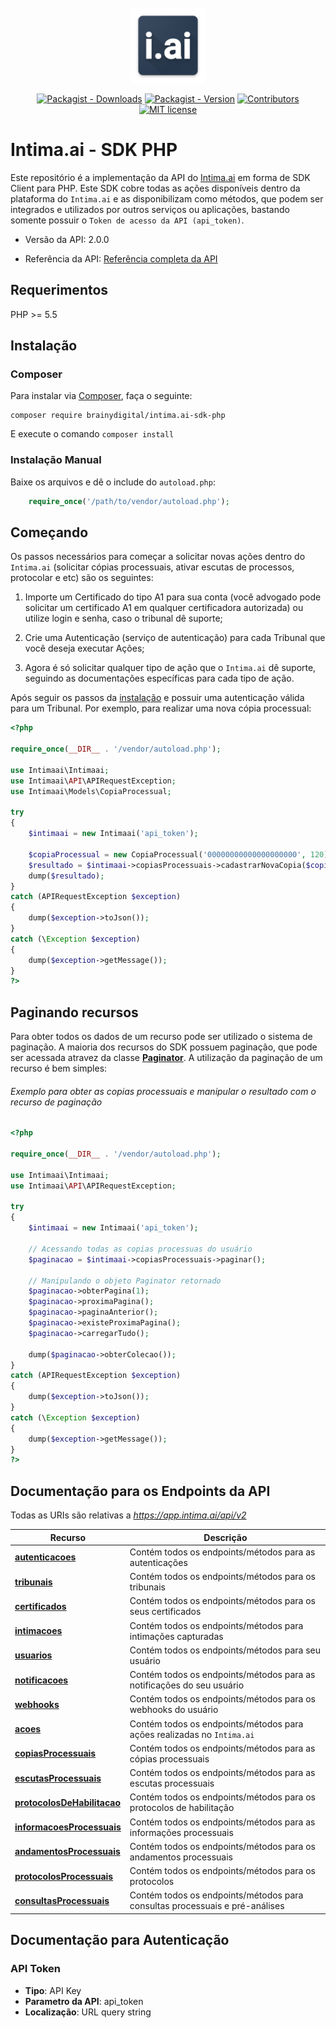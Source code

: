 <br />
<div align="center">
  <a href="#">
    <img src="https://raw.githubusercontent.com/brainydigital/intima.ai-sdk-php/master/docs/images/logo.png" alt="Logo" width="120" height="120">
  </a>
  
  [![Packagist - Downloads](https://img.shields.io/packagist/dt/brainydigital/intima.ai-sdk-php.svg?style=flat&color=97ca00)](https://packagist.org/packages/brainydigital/intima.ai-sdk-php "View this project on packagist")
  [![Packagist - Version](https://img.shields.io/packagist/v/brainydigital/intima.ai-sdk-php.svg?style=flat&color=blue)](https://packagist.org/packages/brainydigital/intima.ai-sdk-php "View this project on packagist")
  [![Contributors](https://img.shields.io/badge/contributors-2-yellow.svg)](https://github.com/brainydigital/intima.ai-sdk-php/graphs/contributors)
  [![MIT license](https://img.shields.io/badge/license-MIT-brightgreen.svg)](https://opensource.org/licenses/MIT)
</div>

# **Intima.ai - SDK PHP**

Este repositório é a implementação da API do [Intima.ai](https://app.intima.ai) em forma de SDK Client para PHP. Este SDK cobre todas as ações disponíveis dentro da plataforma do `Intima.ai` e as disponibilizam como métodos, que podem ser integrados e utilizados por outros serviços ou aplicações, bastando somente possuir o `Token de acesso da API (api_token)`.

- Versão da API: 2.0.0

- Referência da API: [Referência completa da API](https://documenter.getpostman.com/view/11707205/T17GgoJW?version=latest)

## Requerimentos

PHP >= 5.5

## **Instalação**
### Composer

Para instalar via [Composer](http://getcomposer.org/), faça o seguinte:

```
composer require brainydigital/intima.ai-sdk-php
```

E execute o comando `composer install`

### Instalação Manual

Baixe os arquivos e dê o include do `autoload.php`:

```php
    require_once('/path/to/vendor/autoload.php');
```

## Começando

Os passos necessários para começar a solicitar novas ações dentro do `Intima.ai` (solicitar cópias processuais, ativar escutas de processos, protocolar e etc) são os seguintes:

1. Importe um Certificado do tipo A1 para sua conta (você advogado pode solicitar um certificado A1 em qualquer certificadora autorizada) 
ou utilize login e senha, caso o tribunal dê suporte;

2. Crie uma Autenticação (serviço de autenticação) para cada Tribunal que você deseja executar Ações;

3. Agora é só solicitar qualquer tipo de ação que o `Intima.ai` dê suporte, seguindo as documentações específicas para cada tipo de ação.

Após seguir os passos da [instalação](#Instalação) e possuir uma autenticação válida para um Tribunal. Por exemplo, para realizar uma nova cópia processual:

```php
<?php

require_once(__DIR__ . '/vendor/autoload.php');

use Intimaai\Intimaai;
use Intimaai\API\APIRequestException;
use Intimaai\Models\CopiaProcessual;

try 
{
    $intimaai = new Intimaai('api_token');

    $copiaProcessual = new CopiaProcessual('00000000000000000000', 120);
    $resultado = $intimaai->copiasProcessuais->cadastrarNovaCopia($copiaProcessual);
    dump($resultado);
}
catch (APIRequestException $exception)
{
    dump($exception->toJson());
}
catch (\Exception $exception)
{
    dump($exception->getMessage());
}
?>
```

## Paginando recursos

Para obter todos os dados de um recurso pode ser utilizado o sistema de paginação. A maioria dos recursos do SDK possuem paginação, que pode ser acessada atravez da classe 
[**Paginator**](./docs/models/api/Paginator.md). A utilização da paginação de um recurso é bem simples:
###### Exemplo para obter as copias processuais e manipular o resultado com o recurso de paginação
```php
<?php

require_once(__DIR__ . '/vendor/autoload.php');

use Intimaai\Intimaai;
use Intimaai\API\APIRequestException;

try 
{
    $intimaai = new Intimaai('api_token');

    // Acessando todas as copias processuas do usuário
    $paginacao = $intimaai->copiasProcessuais->paginar();

    // Manipulando o objeto Paginator retornado
    $paginacao->obterPagina(1);
    $paginacao->proximaPagina();
    $paginacao->paginaAnterior();
    $paginacao->existeProximaPagina();
    $paginacao->carregarTudo();

    dump($paginacao->obterColecao());
}
catch (APIRequestException $exception)
{
    dump($exception->toJson());
}
catch (\Exception $exception)
{
    dump($exception->getMessage());
}
?>
```

## **Documentação para os Endpoints da API**

Todas as URIs são relativas a *https://app.intima.ai/api/v2*

Recurso | Descrição
------------ | -------------
[**autenticacoes**](docs/resources/autenticacoesResources.md#autenticacoes) | Contém todos os endpoints/métodos para as autenticações
[**tribunais**](docs/resources/tribunaisResources.md#tribunais) | Contém todos os endpoints/métodos para os tribunais
[**certificados**](docs/resources/certificadosResources.md#certificados) | Contém todos os endpoints/métodos para os seus certificados
[**intimacoes**](docs/resources/intimacoesResources.md#intimacoes) | Contém todos os endpoints/métodos para intimações capturadas
[**usuarios**](docs/resources/user/usuariosResources.md#usuarios) | Contém todos os endpoints/métodos para seu usuário
[**notificacoes**](docs/resources/user/notificacoesResources.md#notificacoes) | Contém todos os endpoints/métodos para as notificações do seu usuário
[**webhooks**](docs/resources/user/webhooksResources.md#webhooks) | Contém todos os endpoints/métodos para os webhooks do usuário
[**acoes**](docs/resources/acoesResources.md#acoes) | Contém todos os endpoints/métodos para ações realizadas no `Intima.ai`
[**copiasProcessuais**](docs/resources/copiasProcessuaisResources.md#copiasProcessuais) | Contém todos os endpoints/métodos para as cópias processuais
[**escutasProcessuais**](docs/resources/escutasProcessuaisResources.md#escutasProcessuais) | Contém todos os endpoints/métodos para as escutas processuais
[**protocolosDeHabilitacao**](docs/resources/protocolosDeHabilitacaoResources.md#protocolosDeHabilitacao) | Contém todos os endpoints/métodos para os protocolos de habilitação
[**informacoesProcessuais**](docs/resources/informacoesProcessuaisResources.md#informacoesProcessuais) | Contém todos os endpoints/métodos para as informações processuais
[**andamentosProcessuais**](docs/resources/andamentosProcessuaisResources.md#andamentosProcessuais) | Contém todos os endpoints/métodos para os andamentos processuais
[**protocolosProcessuais**](docs/resources/protocolosProcessuaisResources.md#protocolosProcessuais) | Contém todos os endpoints/métodos para os protocolos
[**consultasProcessuais**](docs/resources/consultasProcessuaisResources.md#consultasProcessuais) | Contém todos os endpoints/métodos para consultas processuais e pré-análises


## Documentação para Autenticação

### API Token

- **Tipo**: API Key
- **Parametro da API**: api_token
- **Localização**: URL query string
